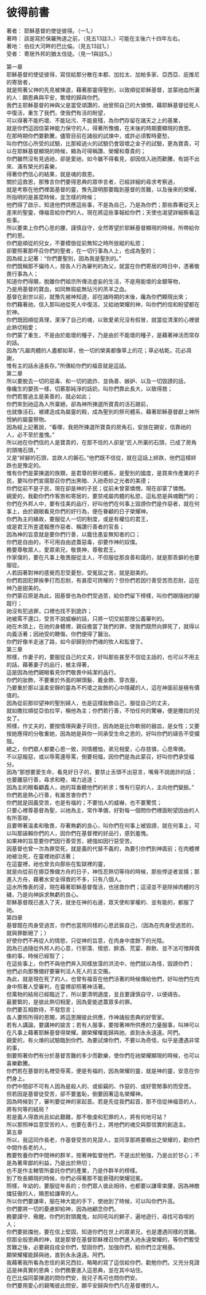 # 彼得前書  


著者：	耶穌基督的使徒彼得。（一1。）  
著時：	該是寫於保羅殉道之前，（見五13註3，）可能在主後六十四年左右。  
著地：	伯拉大河畔的巴比倫。（見五13註1。）  
受者：	寄居外邦的猶太信徒。（見一1與註5。）  

第一章  
耶穌基督的使徒彼得，寫信給那分散在本都、加拉太、加帕多家、亞西亞、庇推尼的寄居者，  
就是照著父神的先見被揀選，藉著那靈得聖別，以致順從耶穌基督，並蒙祂血所灑的人：願恩典與平安，繁增的歸與你們。  
我們主耶穌基督的神與父是當受頌讚的，祂曾照自己的大憐憫，藉耶穌基督從死人中復活，重生了我們，使我們有活的盼望，  
可以得著不能朽壞、不能玷污、不能衰殘，為你們存留在諸天之上的基業，  
就是你們這因信蒙神能力保守的人，得著所豫備，在末後的時期要顯現的救恩。  
在那時期你們要歡騰，儘管目前在諸般的試煉中，或許必須暫時憂愁，  
叫你們信心所受的試驗，比那經過火的試驗仍會毀壞之金子的試驗，更為寶貴，可以在耶穌基督顯現的時候，顯為可得稱讚、榮耀和尊貴的；  
你們雖然沒有見過祂，卻是愛祂，如今雖不得看見，卻因信入祂而歡騰，有說不出來、滿有榮光的喜樂，  
得著你們信心的結果，就是魂的救恩。  
關於這救恩，那豫言你們要得恩典的眾申言者，已經詳細的尋求考察過，  
就是考察在他們裡面基督的靈，豫先證明那要臨到基督的苦難，以及後來的榮耀，所指明的是甚麼時候，並怎樣的時候；  
他們得了啟示，知道他們供應這些事，不是為自己，乃是為你們；那些靠著從天上差來的聖靈，傳福音給你們的人，現在將這些事報給你們；天使也渴望詳細察看這些事。  
所以要束上你們心思的腰，謹慎自守，全然寄望於耶穌基督顯現的時候，所帶給你們的恩。  
你們是順從的兒女，不要模倣從前無知之時所放縱的私慾；  
卻要照著那呼召你們的聖者，在一切行事為人上，也成為聖的；  
因為經上記著：“你們要聖別，因為我是聖別的。”  
你們既稱那不偏待人，按各人行為審判的為父，就當在你們寄居的時日中，憑著敬畏行事為人；  
知道你們得贖，脫離你們祖宗所傳流虛妄的生活，不是用能壞的金銀等物，  
乃是用基督的寶血，如同無瑕疵無玷污的羔羊之血。  
基督在創世以前，就豫先被神知道，卻在諸時期的末後，纔為你們顯現出來；  
你們藉著祂，信入那叫祂從死人中復活，又給祂榮耀的神，叫你們的信和盼望都在於神。  
你們既因順從真理，潔淨了自己的魂，以致愛弟兄沒有假冒，就當從清潔的心裡彼此熱切相愛；  
你們蒙了重生，不是由於能壞的種子，乃是由於不能壞的種子，是藉著神活而常存的話。  
因為“凡屬肉體的人盡都如草，他一切的榮美都像草上的花；草必枯乾，花必凋謝，  
惟有主的話永遠長存。”所傳給你們的福音就是這話。  
第二章  
所以要脫去一切的惡毒、和一切的詭詐、並偽善、嫉妒、以及一切毀謗的話，  
像纔生的嬰孩一樣，切慕那純淨的話奶，叫你們靠此長大，以致得救；  
你們若嘗過主是美善的，就必如此；  
你們來到祂這為人所棄絕，卻為神所揀選所寶貴的活石跟前，  
也就像活石，被建造成為屬靈的殿，成為聖別的祭司體系，藉著耶穌基督獻上神所悅納的屬靈祭物。  
因為經上記著說，“看哪，我把所揀選所寶貴的房角石，安放在錫安，信靠祂的人，必不至於羞愧。”  
所以祂在你們信的人是寶貴的，在那不信的人卻是“匠人所棄的石頭，已成了房角的頭塊石頭，”  
又是“絆腳的石頭，並跌人的磐石。”他們既不信從，就在這話上絆跌，他們這樣絆跌也是豫定的。  
惟有你們是蒙揀選的族類，是君尊的祭司體系，是聖別的國度，是買來作產業的子民，要叫你們宣揚那召你們出黑暗、入祂奇妙之光者的美德；  
你們從前不是子民，現在卻是神的子民；從前未曾蒙憐憫，現在卻蒙了憐憫。  
親愛的，我勸你們作客旅和寄居的，要禁戒屬肉體的私慾，這私慾是與魂戰鬥的；  
你們在外邦人中，要有佳美的品行，好叫他們在何事上毀謗你們是作惡者，就在何事上，由於親眼看見你們的好行為，便在眷顧的日子榮耀神。  
你們為主的緣故，要服從人一切的制度，或是有權位的君王，  
或是君王所差遣報應作惡者、稱讚行善者的官長；  
因為神的旨意就是要你們行善，以籠住愚妄無知者的口；  
你們是自由的，不可用自由遮蓋惡毒，卻要作神的奴僕。  
務要尊敬眾人，愛眾弟兄，敬畏神，尊敬君王。  
作家僕的，要在凡事上敬畏服從主人，不但服從那良善和藹的，就是那乖僻的也要服從。  
人若因著對神的感覺而忍受憂愁，受冤屈之苦，就是甜美的。  
你們若因犯罪挨拳打而忍耐，有甚麼可誇耀的？但你們若因行善受苦而忍耐，這在神乃是甜美的。  
你們蒙召原是為此，因基督也為你們受過苦，給你們留下榜樣，叫你們跟隨祂的腳蹤行；  
祂沒有犯過罪，口裡也找不到詭詐；  
祂被罵不還口，受苦不說威嚇的話，只將一切交給那按公義審判的。  
祂在木頭上，在祂的身體裡，親自擔當了我們的罪，使我們既然向罪死了，就得以向義活著；因祂受的鞭傷，你們便得了醫治。  
你們好像羊走迷了路，如今卻歸到你們魂的牧人和監督了。  
第三章  
照樣，作妻子的，要服從自己的丈夫，好叫那些甚至不信從主話的，也可以不用主的話，藉著妻子的品行，被主得著，  
這是因為他們親眼看見你們敬畏中純潔的品行。  
你們的妝飾，不要重於外面的辮頭髮、戴金飾、穿衣服，  
乃要重於那以溫柔安靜的靈為不朽壞之妝飾的心中隱藏的人，這在神面前是極有價值的。  
因為從前那仰望神的聖別婦人，也是這樣妝飾自己，服從自己的丈夫，  
就如撒拉順從亞伯拉罕，稱他為主；你們若行善，不怕任何的驚嚇，便是撒拉的兒女了。  
照樣，作丈夫的，要按情理與妻子同住，因為她是比你軟弱的器皿，是女性；又要按她應得的分敬重她，因為她是與你一同承受生命之恩的，好叫你們的禱告不受攔阻。  
總之，你們眾人都要心思一致，同情體恤，弟兄相愛，心存慈憐，心思卑微。  
不以惡報惡，或以辱罵還辱罵，倒要祝福，因你們是為此蒙召，好叫你們承受福分。  
因為“那想要愛生命，看見好日子的，要禁止舌頭不出惡言，嘴脣不說詭詐的話；  
也要離惡行善，尋求和睦，竭力追逐；  
因為主的眼看顧義人，祂的耳垂聽他們的祈求；惟有行惡的人，主向他們變臉。”  
你們若是熱心行善，有誰苦害你們？  
你們就是因義受苦，也是有福的；不要怕人的威嚇，也不要驚慌；  
只要心裡尊基督為聖，以祂為主，常作準備，好對每一個問你們裡面盼望因由的人有所答辯，  
且要帶著溫柔和敬畏，存著無虧的良心，叫你們在何事上被毀謗，就在何事上，可以叫那誣賴你們的人，因你們在基督裡的好品行，感到羞愧。  
如果神的旨意要你們因行善受苦，總強如因行惡受苦。  
因基督也曾一次為罪受死，就是義的代替不義的，為要引你們到神面前；在肉體裡祂被治死，在靈裡祂卻活著；  
在這靈裡，祂也曾去向那些在監獄裡的靈，  
就是向從前在挪亞豫備方舟的日子，神恆忍熱切等待的時候，那些悖逆者宣揚；那進入方舟，藉著水安全得救的不多，只有八個人。  
這水所豫表的浸，現在藉著耶穌基督復活，也拯救你們；這浸並不是除掉肉體的污穢，乃是向神訴求無虧的良心。  
耶穌基督既已進入了天，就坐在神的右邊，眾天使和掌權的、並有能的，都服了祂。  
第四章  
基督既在肉身受過苦，你們也當用同樣的心思武裝自己，（因為在肉身受過苦的，就與罪斷絕了；）  
好使你們不再從人的情慾，只從神的旨意，在肉身中度餘下的光陰。  
因為已過隨從外邦人的心意，行邪蕩、情慾、醉酒、荒宴、群飲、並不法可憎拜偶像的事，時候已經彀了；  
在這些事上，你們不與他們奔入同樣放蕩的洪流中，他們就以為怪，毀謗你們；  
他們必向那豫備好要審判活人死人的主交賬。  
為此，就是現在死了的人，也曾有福音在他們活著的時候傳給他們，好叫他們在肉身中照著人受審判，在靈裡卻照著神活著。  
但萬物的結局已經臨近了，所以要清明適度，並且要謹慎自守，以便禱告。  
最要緊的，是彼此熱切相愛，因為愛能遮蓋眾多的罪。  
你們要互相款待，不發怨言；  
各人要照所得的恩賜，將這恩賜彼此供應，作神諸般恩典的好管家。  
若有人講論，要講神的諭言；若有人服事，要按著神所供應的力量服事，叫神可以在凡事上藉著耶穌基督得榮耀。願榮耀權能歸與祂，直到永永遠遠。阿們。  
親愛的，有火煉的試驗臨到你們，為要試煉你們，不要以為奇怪，似乎是遭遇非常的事，  
倒要照著你們有分於基督苦難的多少而歡樂，使你們在祂榮耀顯現的時候，也可以喜樂歡騰。  
你們若在基督的名裡受辱罵，便是有福的，因為榮耀的靈，就是神的靈，安息在你們身上。  
你們中間卻不可有人因為是殺人的、或偷竊的、作惡的、或好管閒事的而受苦。  
但若因是基督徒受苦，卻不要羞恥，倒要因著這名榮耀神。  
因為時候到了，審判要從神的家起首。若是先從我們起首，那不信從神福音的人，將有何等的結局？  
若是義人得救尚且如此艱難，那不敬虔和犯罪的人，將有何地可站？  
所以那照神旨意受苦的人，也要在善行上，將他們的魂交與那信實的創造主。  
第五章  
所以，我這同作長老，作基督受苦的見證人，並同享那將要顯出之榮耀的，勸你們中間作長老的人，  
務要牧養你們中間神的群羊，按著神監督他們，不是出於勉強，乃是出於甘心；不是為著卑鄙的利益，乃是出於熱切；  
也不是作主轄管所委託你們的產業，乃是作群羊的榜樣。  
到了牧長顯現的時候，你們必得著那不能衰殘的榮耀冠冕。  
照樣，年幼的，要服從年長的；你們眾人彼此相待，也都要以謙卑束腰，因為神敵擋狂傲的人，賜恩給謙卑的人。  
所以你們要謙卑，服在神大能的手下，使祂到了時候，可以叫你們升高。  
你們要將一切的憂慮卸給神，因為祂顧念你們。  
務要謹守、儆醒。你們的對頭魔鬼，如同吼叫的獅子，遍地遊行，尋找可吞喫的人；  
你們要抵擋他，要在信上堅固，知道你們在世上的眾弟兄，也是遭遇同樣的苦難。  
但那全般恩典的神，就是那曾在基督耶穌裡召你們進入祂永遠榮耀的，等你們暫受苦難之後，必要親自成全你們，堅固你們，加強你們，給你們立定根基。  
願榮耀權能歸與祂，直到永永遠遠。阿們。  
我藉著我所看為忠信的弟兄西拉，略略的寫了這信給你們，勸勉你們，又充分見證這是神真實的恩典；你們務要進入這恩典，並在其中站住。  
在巴比倫同蒙揀選的問你們安，我兒子馬可也問你們安。  
你們要用愛心的親嘴彼此問安。願平安歸與你們凡在基督裡的人。  
